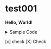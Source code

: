# test001

**Hello, World!**

<details><summary>Sample Code</summary>
<div>

```cs

using System;

namespace Hello
{
  class Program
  {
    static void Main(string[] args)
    {
      Console.WriteLine("Hello, World!");
    }
  }
}

```

</div></details>

[x] check
[X] Check
